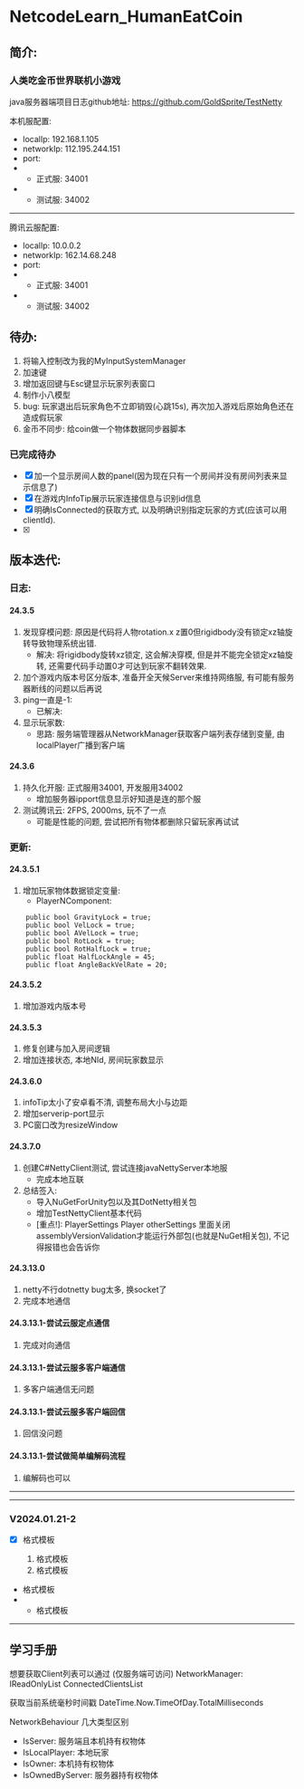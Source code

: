 # NetcodeLearn_HumanEatCoin


## 简介: 
### 人类吃金币世界联机小游戏
java服务器端项目日志github地址: https://github.com/GoldSprite/TestNetty

本机服配置:   
- localIp: 192.168.1.105
- networkIp: 112.195.244.151
- port: 
- - 正式服:  34001
- - 测试服:  34002
---
腾讯云服配置:   
- localIp: 10.0.0.2
- networkIp: 162.14.68.248
- port: 
- - 正式服:  34001
- - 测试服:  34002



## 待办: 
1. 将输入控制改为我的MyInputSystemManager
1. 加速键
1. 增加返回键与Esc键显示玩家列表窗口
1. 制作小八模型
1. bug: 玩家退出后玩家角色不立即销毁(心跳15s), 再次加入游戏后原始角色还在造成假玩家
1. 金币不同步: 给coin做一个物体数据同步器脚本

### 已完成待办
 - [x] 加一个显示房间人数的panel(因为现在只有一个房间并没有房间列表来显示信息了)
 - [x] 在游戏内InfoTip展示玩家连接信息与识别id信息
 - [x] 明确IsConnected的获取方式, 以及明确识别指定玩家的方式(应该可以用clientId).
 - [x] 




## 版本迭代:
### 日志: 
#### 24.3.5
1. 发现穿模问题: 原因是代码将人物rotation.x z置0但rigidbody没有锁定xz轴旋转导致物理系统出错.
    - 解决: 将rigidbody旋转xz锁定, 这会解决穿模, 但是并不能完全锁定xz轴旋转, 还需要代码手动置0才可达到玩家不翻转效果.
1. 加个游戏内版本号区分版本, 准备开全天候Server来维持网络服, 有可能有服务器断线的问题以后再说
1. ping一直是-1:   
    - 已解决:   
1. 显示玩家数:   
    - 思路: 服务端管理器从NetworkManager获取客户端列表存储到变量, 由localPlayer广播到客户端

#### 24.3.6
1. 持久化开服: 正式服用34001, 开发服用34002  
    - 增加服务器ipport信息显示好知道是连的那个服  
1. 测试腾讯云: 2FPS, 2000ms, 玩不了一点  
    - 可能是性能的问题, 尝试把所有物体都删除只留玩家再试试


### 更新: 
#### 24.3.5.1
1. 增加玩家物体数据锁定变量: 
    - PlayerNComponent: 
```
    public bool GravityLock = true;
    public bool VelLock = true;
    public bool AVelLock = true;
    public bool RotLock = true;
    public bool RotHalfLock = true;
    public float HalfLockAngle = 45;
    public float AngleBackVelRate = 20;
```

#### 24.3.5.2
1. 增加游戏内版本号

#### 24.3.5.3
1. 修复创建与加入房间逻辑
1. 增加连接状态, 本地NId, 房间玩家数显示

#### 24.3.6.0
1. infoTip太小了安卓看不清, 调整布局大小与边距
1. 增加serverip-port显示
1. PC窗口改为resizeWindow

#### 24.3.7.0
1. 创建C#NettyClient测试, 尝试连接javaNettyServer本地服
    - 完成本地互联
1. 总结签入: 
    - 导入NuGetForUnity包以及其DotNetty相关包
    - 增加TestNettyClient基本代码
    - [重点!]: PlayerSettings Player otherSettings 里面关闭assemblyVersionValidation才能运行外部包(也就是NuGet相关包), 不记得报错也会告诉你

#### 24.3.13.0
1. netty不行dotnetty bug太多, 换socket了
2. 完成本地通信

#### 24.3.13.1-尝试云服定点通信
1. 完成对向通信

#### 24.3.13.1-尝试云服多客户端通信
1. 多客户端通信无问题

#### 24.3.13.1-尝试云服多客户端回信
1. 回信没问题

#### 24.3.13.1-尝试做简单编解码流程
1. 编解码也可以



---  
---  
### V2024.01.21-2
 - [x] 格式模板

   1. 格式模板
   2. 格式模板

 - 格式模板
 - - 格式模板


---
## 学习手册

想要获取Client列表可以通过  (仅服务端可访问)
NetworkManager: IReadOnlyList<NetworkClient> ConnectedClientsList

获取当前系统毫秒时间戳
DateTime.Now.TimeOfDay.TotalMilliseconds

NetworkBehaviour 几大类型区别  
 - IsServer: 服务端且本机持有权物体
 - IsLocalPlayer: 本地玩家
 - IsOwner: 本机持有权物体
 - IsOwnedByServer: 服务器持有权物体

